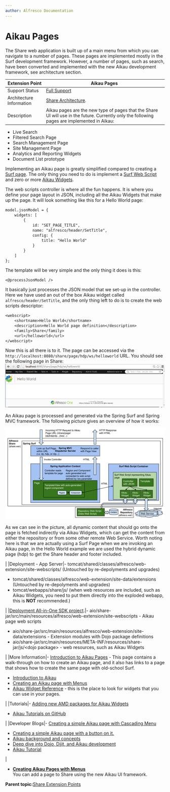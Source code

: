 ```yaml
---
author: Alfresco Documentation
---
```


# Aikau Pages

The Share web application is built up of a main menu from which you can navigate to a number of pages. These pages are implemented mostly in the Surf development framework. However, a number of pages, such as search, have been converted and implemented with the new Aikau development framework, see architecture section.

|Extension Point|Aikau Pages|
|---------------|-----------|
|Support Status|[Full Support](http://docs.alfresco.com/support/concepts/su-product-lifecycle.html)|
|Architecture Information|[Share Architecture](dev-extensions-share-architecture-extension-points.md).|
|Description|Aikau pages are the new type of pages that the Share UI will use in the future. Currently only the following pages are implemented in Aikau:

-   Live Search
-   Filtered Search Page
-   Search Management Page
-   Site Management Page
-   Analytics and Reporting Widgets
-   Document List prototype

Implementing an Aikau page is greatly simplified compared to creating a [Surf page](dev-extensions-share-surf-pages.md). The only thing you need to do is implement a [Surf Web Script](dev-extensions-share-surf-web-scripts.md) and zero or more [Aikau Widgets](dev-extensions-share-aikau-widgets.md).

The web scripts controller is where all the fun happens. It is where you define your page layout in JSON, including all the Aikau Widgets that make up the page. It will look something like this for a Hello World page:

```
model.jsonModel = {
    widgets: [
        {
            id: "SET_PAGE_TITLE",
            name: "alfresco/header/SetTitle",
            config: {
                title: "Hello World"
            }
        }
    ]
};   
```

The template will be very simple and the only thing it does is this:

```
<@processJsonModel />   
```

It basically just processes the JSON model that we set-up in the controller. Here we have used an out of the box Aikau widget called `alfresco/header/SetTitle`, and the only thing left to do is to create the web scripts descriptor:

```
<webscript>
    <shortname>Hello World</shortname>
    <description>Hello World page definition</description>
    <family>Share</family>
    <url>/helloworld</url>
</webscript>   
```

Now this is all there is to it. The page can be accessed via the `http://localhost:8080/share/page/hdp/ws/helloworld` URL. You should see the following page in Share: ![](../images/dev-extensions-share-surf-page-helloworld-aikau-no-widget.png)

An Aikau page is processed and generated via the Spring Surf and Spring MVC framework. The following picture gives an overview of how it works:

![](../images/dev-extensions-share-aikau-pages-architecture.png)

As we can see in the picture, all dynamic content that should go onto the page is fetched indirectly via Aikau Widgets, which can get the content from either the repository or from some other remote Web Service. Worth noting here is that we are actually using a Surf Page when we are invoking an Aikau page, in the Hello World example we are used the hybrid dynamic page \(hdp\) to get the Share header and footer included.

|
|Deployment - App Server|-   tomcat/shared/classes/alfresco/web-extension/site-webscripts/ \(Untouched by re-depolyments and upgrades\)
-   tomcat/shared/classes/alfresco/web-extension/site-data/extensions \(Untouched by re-depolyments and upgrades\)
-   tomcat/webapps/share/js/ \(when web resources are included, such as Aikau Widgets, you need to put them directly into the exploded webapp, this is **NOT** recommended.\)

|
|[Deployment All-in-One SDK project](sdk-getting-started.md).|-   aio/share-jar/src/main/resources/alfresco/web-extension/site-webscripts - Aikau page web scripts
-   aio/share-jar/src/main/resources/alfresco/web-extension/site-data/extensions - Extension modules with Dojo package definitions
-   aio/share-jar/src/main/resources/META-INF/resources/share-jar/js/<dojo package\> - web resources, such as Aikau Widgets

|
|More Information|-   [Introduction to Aikau Pages](dev-extensions-share-architecture-extension-points-intro-aikau-pages.md) - This page contains a walk-through on how to create an Aikau page, and it also has links to a page that shows how to create the same page with old-school Surf.
-   [Introduction to Aikau](aikau-intro.md)
-   [Creating an Aikau page with Menus](dev-extensions-share-page-creation.md)
-   [Aikau Widget Reference](http://dev.alfresco.com/resource/docs/aikau-jsdoc/) - this is the place to look for widgets that you can use in your pages.

|
|Tutorials|-   [Adding new AMD packages for Aikau Widgets](../tasks/dev-extensions-share-tutorials-amd-packages-via-extension.md)
-   [Aikau Tutorials on GitHub](https://github.com/Alfresco/Aikau/blob/master/tutorial/chapters)

|
|Developer Blogs|-   [Creating a simple Aikau page with Cascading Menu](https://hub.alfresco.com/t5/alfresco-content-services-blog/simple-page-creation-in-share/ba-p/287600)
-   [Creating a simple Aikau page with a button on it.](http://ohej.github.io/alfresco-tutorials/tutorial/aikau/tutorial.html#part-one-creating-a-page)
-   [Aikau background and concepts](https://hub.alfresco.com/t5/alfresco-content-services-blog/latest-updates-to-share-and-surf/ba-p/289014)
-   [Deep dive into Dojo, Dijit, and Aikau development](https://docs.google.com/document/d/1q25jA5EQ5PRYekr8tpM3ELlwOQ8Ht3Ng6D4VWsKoZtY/pub)
-   [Aikau Tutorial](http://ohej.github.io/alfresco-tutorials/tutorial/aikau/tutorial.html)

|

-   **[Creating Aikau Pages with Menus](../concepts/dev-extensions-share-page-creation.md)**  
You can add a page to Share using the new Aikau UI framework.

**Parent topic:**[Share Extension Points](../concepts/dev-extensions-share-extension-points-introduction.md)

